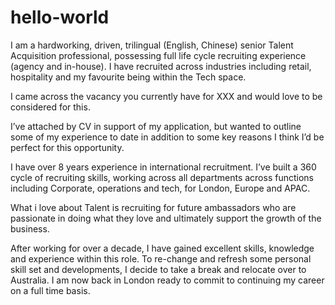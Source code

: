 # hello-world

I am a hardworking, driven, trilingual (English, Chinese) senior Talent Acquisition professional, possessing full life cycle recruiting experience (agency and in-house). I have recruited across industries including retail, hospitality and my favourite being within the Tech space. 

I came across the vacancy you currently have for XXX and would love to be considered for this.

I’ve attached by CV in support of my application, but wanted to outline some of my experience to date in addition to some key reasons I think I’d be perfect for this opportunity.

I have over 8 years experience in international recruitment. I’ve built a 360 cycle of recruiting skills, working across all departments across functions including Corporate, operations and tech, for London, Europe and APAC.

What i love about Talent is recruiting for future ambassadors who are passionate in doing what they love and ultimately support the growth of the business.

After working for over a decade, I have gained excellent skills, knowledge and experience within this role. To re-change and refresh some personal skill set and developments, I decide to take a break and relocate over to Australia. I am now back in London ready to commit to continuing my career on a full time basis.
